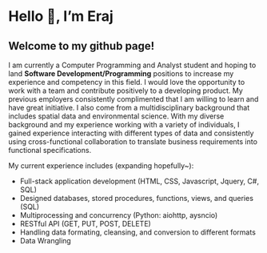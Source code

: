 # Hello 👋, I’m Eraj 
## Welcome to my github page! 

I am currently a Computer Programming and Analyst student and hoping to land **Software Development/Programming** positions to increase my experience and competency in this field. I would love the opportunity to work with a team and contribute positively to a developing product. My previous employers consistently complimented that I am willing to learn and have great initiative. I also come from a multidisciplinary background that includes spatial data and environmental science. With my diverse background and my experience working with a variety of individuals, I gained experience interacting with different types of data and consistently using cross-functional collaboration to translate business requirements into functional specifications. 

My current experience includes (expanding hopefully~):
  - Full-stack application development (HTML, CSS, Javascript, Jquery, C#, SQL) 
  - Designed databases, stored procedures, functions, views, and queries (SQL) 
  - Multiprocessing and concurrency (Python: aiohttp, aysncio) 
  - RESTful API (GET, PUT, POST, DELETE) 
  - Handling data formating, cleansing, and conversion to different formats
  - Data Wrangling

